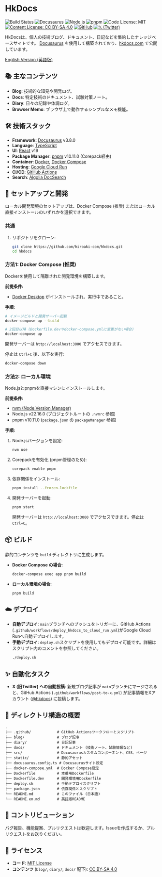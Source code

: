 # HkDocs

[![Build Status](https://github.com/hiroaki-com/hkdocs/actions/workflows/deploy_hkdocs_to_cloud_run.yml/badge.svg)](https://github.com/hiroaki-com/hkdocs/actions/workflows/deploy_hkdocs_to_cloud_run.yml)
[![Docusaurus](https://img.shields.io/badge/Docusaurus-v3.8.0-blue?logo=docusaurus)](https://docusaurus.io/)
[![Node.js](https://img.shields.io/badge/Node.js-v22.16.0-green?logo=nodedotjs)](https://nodejs.org/)
[![pnpm](https://img.shields.io/badge/pnpm-v10.11.0-orange?logo=pnpm)](https://pnpm.io/)
[![Code License: MIT](https://img.shields.io/badge/Code%20License-MIT-yellow.svg)](https://opensource.org/licenses/MIT)
[![Content License: CC BY-SA 4.0](https://img.shields.io/badge/Content-CC%20BY--SA%204.0-lightgrey.svg)](http://creativecommons.org/licenses/by-sa/4.0/)
[![GitHub](https://img.shields.io/badge/GitHub-hiroaki--com/hkdocs-blue?logo=github)](https://github.com/hiroaki-com/hkdocs)
[![𝕏 (Twitter)](https://img.shields.io/badge/Follow-%40hkdocs-1DA1F2?logo=x)](https://x.com/hkdocs)

HkDocsは、個人の技術ブログ、ドキュメント、日記などを集約したナレッジベースサイトです。
[Docusaurus](https://docusaurus.io/) を使用して構築されており、[hkdocs.com](https://hkdocs.com/) で公開しています。

[English Version (英語版)](./README.en.md)

## 📚 主なコンテンツ

*   **Blog**: 技術的な知見や開発ログ。
*   **Docs**: 特定技術のドキュメント、試験対策ノート。
*   **Diary**: 日々の記録や体調ログ。
*   **Browser Memo**: ブラウザ上で動作するシンプルなメモ機能。

## 🛠️ 技術スタック

*   **Framework**: [Docusaurus](https://docusaurus.io/) v3.8.0
*   **Language**: [TypeScript](https://www.typescriptlang.org/)
*   **UI**: [React](https://reactjs.org/) v19
*   **Package Manager**: [pnpm](https://pnpm.io/) v10.11.0 (Corepack経由)
*   **Container**: [Docker](https://www.docker.com/), [Docker Compose](https://docs.docker.com/compose/)
*   **Hosting**: [Google Cloud Run](https://cloud.google.com/run)
*   **CI/CD**: [GitHub Actions](https://github.com/features/actions)
*   **Search**: [Algolia DocSearch](https://docsearch.algolia.com/)

## 🚀 セットアップと開発

ローカル開発環境のセットアップは、Docker Compose (推奨) またはローカル直接インストールのいずれかを選択できます。

### 共通

1.  リポジトリをクローン:
    ```bash
    git clone https://github.com/hiroaki-com/hkdocs.git
    cd hkdocs
    ```

### 方法1: Docker Compose (推奨)

Dockerを使用して隔離された開発環境を構築します。

**前提条件:**
*   [Docker Desktop](https://www.docker.com/products/docker-desktop/) がインストールされ、実行中であること。

**手順:**
```bash
# イメージビルドと開発サーバー起動
docker-compose up --build

# 2回目以降 (Dockerfile.devやdocker-compose.ymlに変更がない場合)
docker-compose up
```
開発サーバーは `http://localhost:3000` でアクセスできます。

停止は `Ctrl+C` 後、以下を実行:
```bash
docker-compose down
```

### 方法2: ローカル環境

Node.jsとpnpmを直接マシンにインストールします。

**前提条件:**
*   [nvm (Node Version Manager)](https://github.com/nvm-sh/nvm#install--update-script)
*   Node.js v22.16.0 (プロジェクトルートの `.nvmrc` 参照)
*   pnpm v10.11.0 (`package.json` の `packageManager` 参照)

**手順:**
1.  Node.jsバージョンを設定:
    ```bash
    nvm use
    ```
2.  Corepackを有効化 (pnpm管理のため):
    ```bash
    corepack enable pnpm
    ```
3.  依存関係をインストール:
    ```bash
    pnpm install --frozen-lockfile
    ```
4.  開発サーバーを起動:
    ```bash
    pnpm start
    ```
    開発サーバーは `http://localhost:3000` でアクセスできます。停止は `Ctrl+C`。

## 📦 ビルド

静的コンテンツを `build` ディレクトリに生成します。

*   **Docker Compose の場合:**
    ```bash
    docker-compose exec app pnpm build
    ```
*   **ローカル環境の場合:**
    ```bash
    pnpm build
    ```

## ☁️ デプロイ

*   **自動デプロイ**: `main`ブランチへのプッシュをトリガーに、GitHub Actions (`.github/workflows/deploy_hkdocs_to_cloud_run.yml`)がGoogle Cloud Runへ自動デプロイします。
*   **手動デプロイ**: `deploy.sh`スクリプトを使用してもデプロイ可能です。詳細はスクリプト内のコメントを参照してください。
    ```bash
    ./deploy.sh
    ```

## ✨ 自動化タスク

*   **X (旧Twitter) への自動投稿**: 新規ブログ記事が `main`ブランチにマージされると、GitHub Actions (`.github/workflows/post-to-x.yml`) が記事情報をXアカウント ([@hkdocs](https://x.com/hkdocs)) に投稿します。

## 📂 ディレクトリ構造の概要

```
.
├── .github/            # GitHub Actionsワークフローとスクリプト
├── blog/               # ブログ記事
├── diary/              # 日記記事
├── docs/               # ドキュメント (技術ノート、試験情報など)
├── src/                # Docusaurusカスタムコンポーネント、CSS、ページ
├── static/             # 静的アセット
├── docusaurus.config.ts # Docusaurusサイト設定
├── docker-compose.yml  # Docker Compose設定
├── Dockerfile          # 本番用Dockerfile
├── Dockerfile.dev      # 開発環境用Dockerfile
├── deploy.sh           # 手動デプロイスクリプト
├── package.json        # 依存関係とスクリプト
└── README.md           # このファイル (日本語)
└── README.en.md        # 英語版README
```

## 🤝 コントリビューション

バグ報告、機能提案、プルリクエストは歓迎します。Issueを作成するか、プルリクエストをお送りください。

## 📜 ライセンス

*   **コード**: [MIT License](./LICENSE)
*   **コンテンツ** (`blog/`, `diary/`, `docs/` 配下): [CC BY-SA 4.0](http://creativecommons.org/licenses/by-sa/4.0/)
